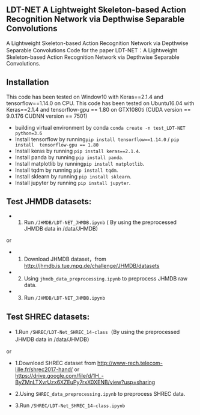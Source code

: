 ## LDT-NET  A Lightweight Skeleton-based Action Recognition Network via Depthwise Separable Convolutions
A  Lightweight Skeleton-based Action Recognition Network via Depthwise Separable Convolutions
Code for the paper LDT-NET：A Lightweight Skeleton-based Action Recognition Network via Depthwise Separable Convolutions.

## Installation
This code has been tested on Window10 with Keras==2.1.4 and tensorflow==1.14.0 on CPU. 
This code has been tested on Ubuntu16.04 with Keras==2.1.4 and tensorflow-gpu == 1.80 on GTX1080ti (CUDA version == 9.0.176  CUDNN version == 7501)

* building virtual environment by conda `conda create -n test_LDT-NET python=3.6`
* Install tensorflow by running`pip install tensorflow==1.14.0` / `pip install  tensorflow-gpu == 1.80`
* Install keras by running `pip install keras==2.1.4`.
* Install panda by running `pip install panda`.
* Install matplotlib by running`pip install matplotlib`.
* Install tqdm by running `pip install tqdm`.
* Install sklearn by running `pip install sklearn`.
* Install jupyter by running  `pip install jupyter`.

## Test JHMDB datasets:
* 1. Run  `/JHMDB/LDT-NET_JHMDB.ipynb` ( By using the preprocessed JHMDB data in /data/JHMDB)

or
* 1. Download JHMDB dataset，from http://jhmdb.is.tue.mpg.de/challenge/JHMDB/datasets  

* 2. Using `jhmdb_data_preprocessing.ipynb` to preprocess JHMDB raw data.

* 3. Run  `/JHMDB/LDT-NET_JHMDB.ipynb` 
## Test SHREC datasets:
* 1.Run `/SHREC/LDT-Net_SHREC_14-class`（By using the preprocessed JHMDB data in /data/JHMDB）

or

* 1.Download SHREC dataset from 
http://www-rech.telecom-lille.fr/shrec2017-hand/  or   
https://drive.google.com/file/d/1H_-ByZMnLTXvrUzx6XZEuPy7rxX0XENB/view?usp=sharing 

* 2.Using `SHREC_data_preprocessing.ipynb` to preprocess SHREC data.

* 3.Run `/SHREC/LDT-Net_SHREC_14-class.ipynb`
